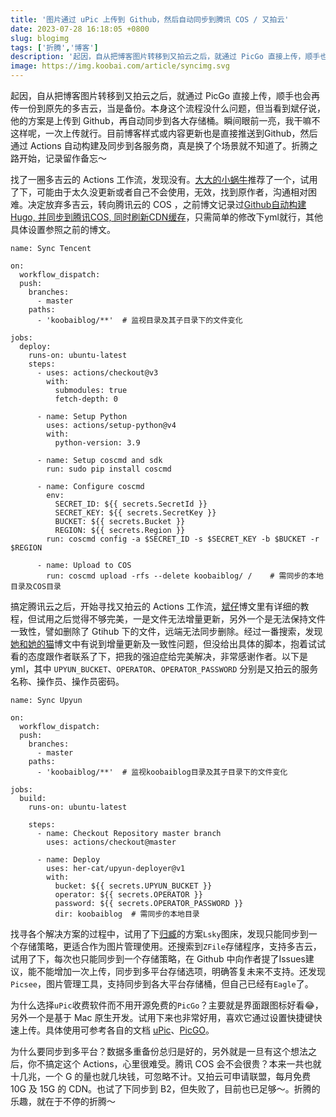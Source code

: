 ```yaml
---
title: '图片通过 uPic 上传到 Github，然后自动同步到腾讯 COS / 又拍云'
date: 2023-07-28 16:18:05 +0800
slug: blogimg
tags: ['折腾','博客']
description: '起因，自从把博客图片转移到又拍云之后，就通过 PicGo 直接上传，顺手也会再传一份到原先的多吉云，当是备份。本身这个流程没什么问题，但当看到斌仔说，他的方案是上传到 Githuab，再自动同步到各大存储桶。瞬间眼前一亮，我干嘛不这样呢，一次上传就行。目前博客样式或内容更新也是直接推送到Github，然后通过 Actions 自动构建及同步到各服务商，真是换了个场景就不知道了。折腾之路开始，记录留作备忘～'
image: https://img.koobai.com/article/syncimg.svg
---
```

起因，自从把博客图片转移到又拍云之后，就通过 PicGo 直接上传，顺手也会再传一份到原先的多吉云，当是备份。本身这个流程没什么问题，但当看到斌仔说，他的方案是上传到 Github，再自动同步到各大存储桶。瞬间眼前一亮，我干嘛不这样呢，一次上传就行。目前博客样式或内容更新也是直接推送到Github，然后通过 Actions 自动构建及同步到各服务商，真是换了个场景就不知道了。折腾之路开始，记录留作备忘～

找了一圈多吉云的 Actions 工作流，发现没有。[大大的小蜗牛](https://eallion.com/)推荐了一个，试用了下，可能由于太久没更新或者自己不会使用，无效，找到原作者，沟通相对困难。决定放弃多吉云，转向腾讯云的 COS ，之前博文记录过[Github自动构建Hugo, 并同步到腾讯COS, 同时刷新CDN缓存](/hugo_action_tencentcos/)，只需简单的修改下yml就行，其他具体设置参照之前的博文。
```
name: Sync Tencent

on:
  workflow_dispatch:
  push:
    branches:
      - master
    paths:
      - 'koobaiblog/**'  # 监视目录及其子目录下的文件变化

jobs:
  deploy:
    runs-on: ubuntu-latest
    steps:
      - uses: actions/checkout@v3
        with:
          submodules: true
          fetch-depth: 0

      - name: Setup Python
        uses: actions/setup-python@v4
        with:
          python-version: 3.9

      - name: Setup coscmd and sdk
        run: sudo pip install coscmd

      - name: Configure coscmd
        env:
          SECRET_ID: ${{ secrets.SecretId }}
          SECRET_KEY: ${{ secrets.SecretKey }}
          BUCKET: ${{ secrets.Bucket }}
          REGION: ${{ secrets.Region }}
        run: coscmd config -a $SECRET_ID -s $SECRET_KEY -b $BUCKET -r $REGION

      - name: Upload to COS
        run: coscmd upload -rfs --delete koobaiblog/ /    # 需同步的本地目录及COS目录
```

搞定腾讯云之后，开始寻找又拍云的 Actions 工作流，[斌仔](https://www.wangdu.site/)博文里有详细的教程，但试用之后觉得不够完美，一是文件无法增量更新，另外一个是无法保持文件一致性，譬如删除了 Gtihub 下的文件，远端无法同步删除。经过一番搜索，发现[她和她的猫](https://her-cat.com/)博文中有说到增量更新及一致性问题，但没给出具体的脚本，抱着试试看的态度跟作者联系了下，把我的强迫症给完美解决，非常感谢作者。以下是yml，其中 `UPYUN_BUCKET`、`OPERATOR`、`OPERATOR_PASSWORD` 分别是又拍云的服务名称、操作员、操作员密码。
```
name: Sync Upyun

on:
  workflow_dispatch:
  push:
    branches:
      - master
    paths:
      - 'koobaiblog/**'  # 监视koobaiblog目录及其子目录下的文件变化

jobs:
  build:
    runs-on: ubuntu-latest

    steps:
      - name: Checkout Repository master branch
        uses: actions/checkout@master

      - name: Deploy
        uses: her-cat/upyun-deployer@v1
        with:
          bucket: ${{ secrets.UPYUN_BUCKET }}
          operator: ${{ secrets.OPERATOR }}
          password: ${{ secrets.OPERATOR_PASSWORD }}
          dir: koobaiblog  # 需同步的本地目录
```

找寻各个解决方案的过程中，试用了下[归臧](https://nuoea.com/)的方案`Lsky`图床，发现只能同步到一个存储策略，更适合作为图片管理使用。还搜索到`ZFile`存储程序，支持多吉云，试用了下，每次也只能同步到一个存储策略，在 Github 中向作者提了Issues建议，能不能增加一次上传，同步到多平台存储选项，明确答复未来不支持。还发现`Picsee`，图片管理工具，支持同步到各大平台存储桶，但自己已经有`Eagle`了。

为什么选择`uPic`收费软件而不用开源免费的`PicGo`？主要就是界面跟图标好看😂，另外一个是基于 Mac 原生开发。试用下来也非常好用，喜欢它通过设置快捷键快速上传。具体使用可参考各自的文档 [uPic](https://github.com/gee1k/uPic)、[PicGO](https://picgo.github.io/PicGo-Doc/zh/guide/)。

为什么要同步到多平台？数据多重备份总归是好的，另外就是一旦有这个想法之后，你不搞定这个 Actions，心里很难受。腾讯 COS 会不会很贵？本来一共也就十几兆，一个 G 的量也就几块钱，可忽略不计。又拍云可申请联盟，每月免费 10G 及 15G 的 CDN。也试了下同步到 B2，但失败了，目前也已足够～。折腾的乐趣，就在于不停的折腾～